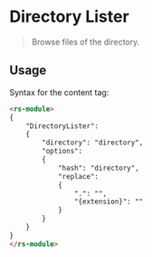 Directory Lister
================

> Browse files of the directory.


Usage
-----

Syntax for the content tag:

```html
<rs-module>
{
	"DirectoryLister":
	{
		"directory": "directory",
		"options":
		{
			"hash": "directory",
			"replace":
			{
				".": "",
				"{extension}": ""
			}
		}
	}
}
</rs-module>
```
